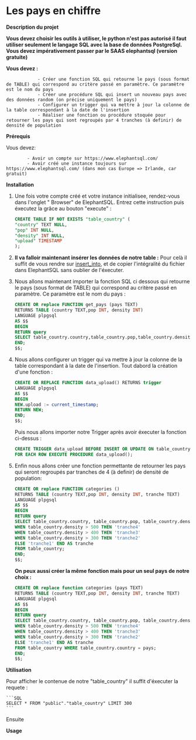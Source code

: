 


 
# Les pays en chiffre


**Description du projet**

**Vous devez choisir les outils à utiliser, le python n'est pas autorisé il faut utiliser seulement le langage SQL avec la base de données PostgreSql. Vous devez impérativement passer par le SAAS elephantsql (version gratuite)**

**Vous devez :**

                - Créer une fonction SQL qui retourne le pays (sous format de TABLE) qui correspond au critère passé en paramètre. Ce paramètre est le nom du pays
                - Créer une procédure SQL qui insert un nouveau pays avec des données random (on précise uniquement le pays)
                - Configurer un trigger qui va mettre à jour la colonne de la table correspondant à la date de l'insertion
                - Réaliser une fonction ou procédure stoquée pour retourner les pays qui sont regroupés par 4 tranches (à definir) de densité de population


**Prérequis**

Vous devez: 

            - Avoir un compte sur https://www.elephantsql.com/ 
            - Avoir créé une instance toujours sur https://www.elephantsql.com/ (dans mon cas Europe => Irlande, car gratuit)


**Installation**

1.  Une fois votre compte créé et votre instance initialisee, rendez-vous dans l'onglet " Browser" de ElephantSQL.
    Entrez cette instruction puis éxecutez la grâce au bouton "execute" : 

    ```SQL
    CREATE TABLE IF NOT EXISTS "table_country" (
    "country" TEXT NULL,
    "pop" INT NULL,
    "density" INT NULL,
    "upload" TIMESTAMP
    );
    ```

2.  __Il va falloir maintenant insérer les données de notre table :__ 
    Pour celà il suffit de vous rendre sur [insert_into](https://github.com/TOMCASS/P3_pays/blob/origin/developTom/creation_table/insert_into.sql), et de copier l'intégralité du fichier dans ElephantSQL sans oublier de l'éxecuter.

3.  Nous allons maintenant importer la fonction SQL ci dessous qui retourne le pays (sous format de TABLE) 
    qui correspond au critère passé en paramètre. Ce paramètre est le nom du pays : 

    ```SQL
    CREATE OR replace FUNCTION get_pays (pays TEXT) 
    RETURNS TABLE (country TEXT,pop INT, density INT)
    LANGUAGE plpgsql
    AS $$
    BEGIN
    RETURN query 
    SELECT table_country.country,table_country.pop,table_country.density FROM table_country WHERE table_country.country = pays;
    END;
    $$;
    ```  
                                
4.  Nous allons configurer un trigger qui va mettre à jour la colonne de la table correspondant à la 
    date de l'insertion.
    Tout dabord la création d'une fonction : 

    ```SQL
    CREATE OR REPLACE FUNCTION data_upload() RETURNS trigger
    LANGUAGE plpgsql
    AS $$
    BEGIN
    NEW.upload := current_timestamp;
    RETURN NEW;
    END;
    $$;
    ```
    Puis nous allons importer notre Trigger après avoir éxecuter la fonction ci-dessus : 

    ```SQL
    CREATE TRIGGER data_upload BEFORE INSERT OR UPDATE ON table_country      
    FOR EACH ROW EXECUTE PROCEDURE data_upload();
    ```

5.  Enfin nous allons créer une fonction permettante de retourner les pays qui seront regroupés par tranches de 4 (à definir)
    de densité de population:

    ```SQL
    CREATE OR replace FUNCTION categories () 
    RETURNS TABLE (country TEXT,pop INT, density INT, tranche TEXT)
    LANGUAGE plpgsql
    AS $$
    BEGIN
    RETURN query 
    SELECT table_country.country, table_country.pop, table_country.density, CASE
    WHEN table_country.density > 500 THEN 'tranche4'
    WHEN table_country.density > 400 THEN 'tranche3'
    WHEN table_country.density > 300 THEN 'tranche2'
    ELSE 'tranche1' END AS tranche
    FROM table_country;
    END;
    $$;
    ```
    __On peux aussi créer la même fonction mais pour un seul pays de notre choix :__

    ```SQL
    CREATE OR replace function categories (pays TEXT) 
    RETURNS TABLE (country TEXT,pop INT, density INT, tranche TEXT)
    LANGUAGE plpgsql
    AS $$
    BEGIN
    RETURN query 
    SELECT table_country.country, table_country.pop, table_country.density, CASE
    WHEN table_country.density > 500 THEN 'tranche4'
    WHEN table_country.density > 400 THEN 'tranche3'
    WHEN table_country.density > 300 THEN 'tranche2'
    ELSE 'tranche1' END AS tranche
    FROM table_country WHERE table_country.country = pays;
    END;
    $$;
    ```


**Utilisation** 

Pour afficher le contenue de notre "table_country" il suffit d'éxecuter la requete :

    ```SQL
    SELECT * FROM "public"."table_country" LIMIT 300
    ```

Ensuite 



**Usage** 





